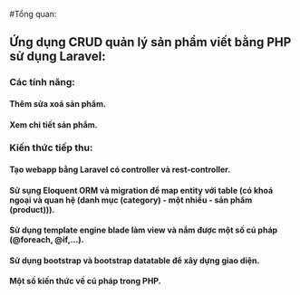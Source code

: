 #Tổng quan:
## Ứng dụng CRUD quản lý sản phẩm viết bằng PHP sử dụng Laravel:
### Các tính năng:
#### Thêm sửa xoá sản phẩm.
#### Xem chi tiết sản phẩm.
### Kiến thức tiếp thu:
#### Tạo webapp bằng Laravel có controller và rest-controller.
#### Sử sụng Eloquent ORM và migration để map entity với table (có khoá ngoại và quan hệ (danh mục (category) - một nhiều - sản phẩm (product))).
#### Sử dụng template engine blade làm view và nắm được một số cú pháp (@foreach, @if,...).
#### Sử dụng bootstrap và bootstrap datatable để xây dựng giao diện.
#### Một số kiến thức về cú pháp trong PHP.
